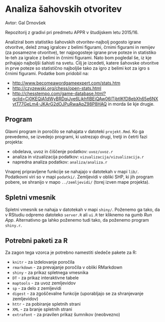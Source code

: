# Analiza šahovskih otvoritev

Avtor: Gal Drnovšek

Repozitorij z gradivi pri predmetu APPR v študijskem letu 2015/16.

Analiziral bom statistiko šahovskih otvoritev-najbolj pogosto igrane otvoritve, delež zmag igralcev z belimi figurami, črnimi figurami in remijev (za posamezne otvoritve), ter najpogosteje igrane prve poteze in statistiko le-teh za igralce z belimi in črnimi figurami. Nato bom pogledal še, iz kje prihajajo najboljši šahisti na svetu. Cilj je izcedeti, katere šahovske otvoritve in prve poteze so statistično najboljše tako za igro z belimi kot za igro s črnimi figurami.
Podatke bom pridobil na: 
* http://www.becomeawordgameexpert.com/stats.htm 
* http://czyzewski.org/chess/open-stats.html 
* http://chesstempo.com/game-database.html?gclid=Cj0KEQiA1dWyBRDqiJye6LjkhfIBEiQAw06ITjbtIKfD8ebXh65e6NXvtT77GeLm4-JKArG2dOJPuRwaApZ98P8HAQ
in morda še kje drugje.

## Program

Glavni program in poročilo se nahajata v datoteki `projekt.Rmd`. Ko ga prevedemo,
se izvedejo programi, ki ustrezajo drugi, tretji in četrti fazi projekta:

* obdelava, uvoz in čiščenje podatkov: `uvoz/uvoz.r`
* analiza in vizualizacija podatkov: `vizualizacija/vizualizacija.r`
* napredna analiza podatkov: `analiza/analiza.r`

Vnaprej pripravljene funkcije se nahajajo v datotekah v mapi `lib/`. Podatkovni
viri so v mapi `podatki/`. Zemljevidi v obliki SHP, ki jih program pobere, se
shranijo v mapo `../zemljevidi/` (torej izven mape projekta).

## Spletni vmesnik

Spletni vmesnik se nahaja v datotekah v mapi `shiny/`. Poženemo ga tako, da v
RStudiu odpremo datoteko `server.R` ali `ui.R` ter kliknemo na gumb *Run App*.
Alternativno ga lahko poženemo tudi tako, da poženemo program `shiny.r`.

## Potrebni paketi za R

Za zagon tega vzorca je potrebno namestiti sledeče pakete za R:

* `knitr` - za izdelovanje poročila
* `rmarkdown` - za prevajanje poročila v obliki RMarkdown
* `shiny` - za prikaz spletnega vmesnika
* `DT` - za prikaz interaktivne tabele
* `maptools` - za uvoz zemljevidov
* `sp` - za delo z zemljevidi
* `digest` - za zgoščevalne funkcije (uporabljajo se za shranjevanje zemljevidov)
* `httr` - za pobiranje spletnih strani
* `XML` - za branje spletnih strani
* `extrafont` - za pravilen prikaz šumnikov (neobvezno)
